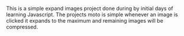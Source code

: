 This is a simple expand images project done during by initial days of learning Javascript.
The projects moto is simple whenever an image is clicked it expands to the maximum and remaining images will be compressed.